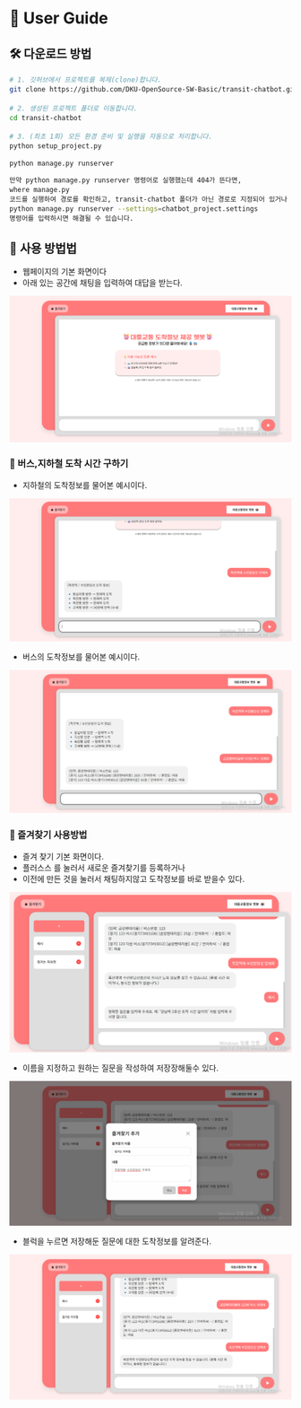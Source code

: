 # 🚀 User Guide

## 🛠️ 다운로드 방법


``` bash
# 1. 깃허브에서 프로젝트를 복제(clone)합니다.
git clone https://github.com/DKU-OpenSource-SW-Basic/transit-chatbot.git

# 2. 생성된 프로젝트 폴더로 이동합니다.
cd transit-chatbot

# 3. (최초 1회) 모든 환경 준비 및 실행을 자동으로 처리합니다.
python setup_project.py
```
``` terminal
python manage.py runserver
```
``` bash
만약 python manage.py runserver 명령어로 실행했는데 404가 뜬다면,
where manage.py
코드를 실행하여 경로를 확인하고, transit-chatbot 폴더가 아닌 경로로 지정되어 있거나 비어있다면
python manage.py runserver --settings=chatbot_project.settings
명령어를 입력하시면 해결될 수 있습니다.
```

## 📖 사용 방법법
- 웹페이지의 기본 화면이다
- 아래 있는 공간에 채팅을 입력하여 대답을 받는다.

![웹 페이지 메뉴](images/main_screen.png)

### 🧩 버스,지하철 도착 시간 구하기

- 지하철의 도착정보를 물어본 예시이다.

![지하철 도착시간 질문](images/getSubwayInfo.png)
- 버스의 도착정보를 물어본 예시이다.

![버스 도착시간 질문](images/getBusInfo.png)

### 🧩 즐겨찾기 사용방법
- 즐겨 찾기 기본 화면이다.
-  플러스스 를 눌러서 새로운 즐겨찾기를 등록하거나
- 이전에 만든 것을 눌러서 채팅하지않고 도착정보를 바로 받을수 있다.

![즐겨찾기 메뉴](images/favorite_menu.png)
- 이름을 지정하고 원하는 질문을 작성하여 저장장해둘수 있다.

![즐겨찾기 등록방법](images/favorite_register.png)
- 블럭을 누르면 저장해둔 질문에 대한 도착정보를 알려준다.

![즐겨찾기 사용 방법](images/favorite_use.png)